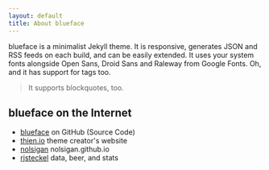 ```yaml
---
layout: default
title: About blueface
---
```


blueface is a minimalist Jekyll theme. It is responsive, generates JSON and RSS feeds on each build, and can be easily extended. It uses your system fonts alongside Open Sans, Droid Sans and Raleway from Google Fonts. Oh, and it has support for tags too.

> It supports blockquotes, too.

## blueface on the Internet

* [blueface][github] on GitHub (Source Code)
* [thien.io][Thien Nguyen] theme creator's website
* [nolsigan][nolsigan] nolsigan.github.io
* [rjsteckel][rjsteckel] data, beer, and stats

[github]: https://github.com/tnguyen/blueface/
[Thien Nguyen]: http://thien.io
[nolsigan]: http://nolsigan.github.io
[rjsteckel]: http://rjsteckel.github.io